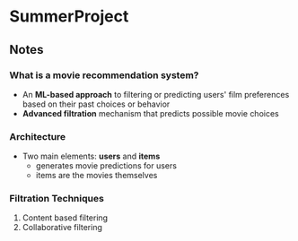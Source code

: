 # SummerProject

## Notes

### What is a movie recommendation system?
- An **ML-based approach** to filtering or predicting users' film preferences based on their past choices or behavior
- **Advanced filtration** mechanism that predicts possible movie choices

### Architecture
- Two main elements: **users** and **items**
    - generates movie predictions for users
    - items are the movies themselves

### Filtration Techniques
1. Content based filtering
2. Collaborative filtering
